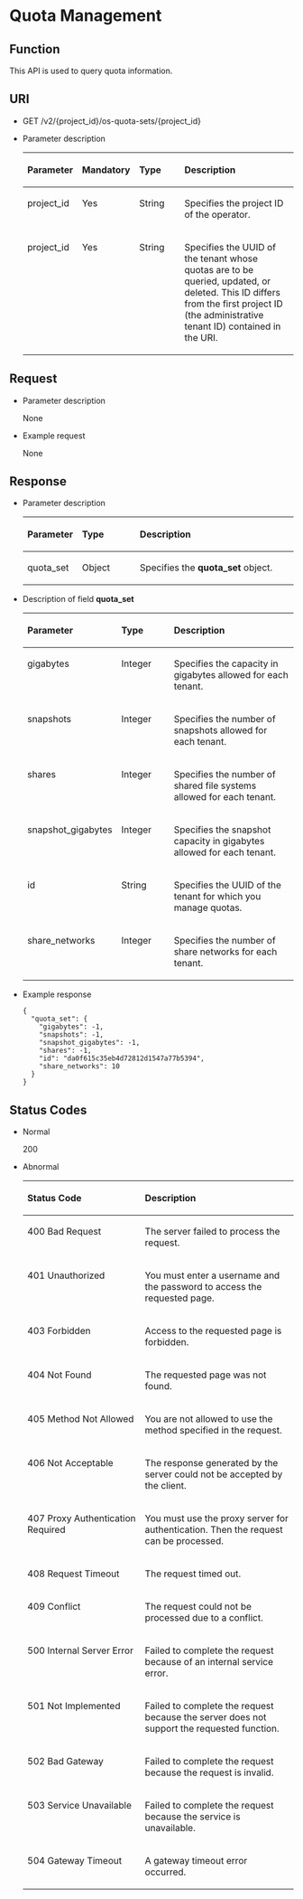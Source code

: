 # Quota Management<a name="sfs_02_0032"></a>

## Function<a name="sae5d66e3796d41b9a2de59a0dc61f223"></a>

This API is used to query quota information.

## URI<a name="s919f447ab875452f9c131736b82de50d"></a>

-   GET /v2/\{project\_id\}/os-quota-sets/\{project\_id\}
-   Parameter description

    <a name="en-us_topic_0076901826_table4500571"></a>
    <table><thead align="left"><tr id="en-us_topic_0076901826_row28406254"><th class="cellrowborder" valign="top" width="16.160000000000004%" id="mcps1.1.5.1.1"><p id="p17124101410431"><a name="p17124101410431"></a><a name="p17124101410431"></a>Parameter</p>
    </th>
    <th class="cellrowborder" valign="top" width="13.720000000000002%" id="mcps1.1.5.1.2"><p id="p1612415146430"><a name="p1612415146430"></a><a name="p1612415146430"></a>Mandatory</p>
    </th>
    <th class="cellrowborder" valign="top" width="18.980000000000004%" id="mcps1.1.5.1.3"><p id="p312416148432"><a name="p312416148432"></a><a name="p312416148432"></a>Type</p>
    </th>
    <th class="cellrowborder" valign="top" width="51.14000000000001%" id="mcps1.1.5.1.4"><p id="p3124181464318"><a name="p3124181464318"></a><a name="p3124181464318"></a>Description</p>
    </th>
    </tr>
    </thead>
    <tbody><tr id="en-us_topic_0076901826_row5055772"><td class="cellrowborder" valign="top" width="16.160000000000004%" headers="mcps1.1.5.1.1 "><p id="en-us_topic_0076901826_p6864370"><a name="en-us_topic_0076901826_p6864370"></a><a name="en-us_topic_0076901826_p6864370"></a>project_id</p>
    </td>
    <td class="cellrowborder" valign="top" width="13.720000000000002%" headers="mcps1.1.5.1.2 "><p id="abe07e8ecc2484f28909f03d317e08907"><a name="abe07e8ecc2484f28909f03d317e08907"></a><a name="abe07e8ecc2484f28909f03d317e08907"></a>Yes</p>
    </td>
    <td class="cellrowborder" valign="top" width="18.980000000000004%" headers="mcps1.1.5.1.3 "><p id="ab5b3a85c0cbd4e9b8fa4058ee0714927"><a name="ab5b3a85c0cbd4e9b8fa4058ee0714927"></a><a name="ab5b3a85c0cbd4e9b8fa4058ee0714927"></a>String</p>
    </td>
    <td class="cellrowborder" valign="top" width="51.14000000000001%" headers="mcps1.1.5.1.4 "><p id="en-us_topic_0076901826_p7089989"><a name="en-us_topic_0076901826_p7089989"></a><a name="en-us_topic_0076901826_p7089989"></a>Specifies the project ID of the operator.</p>
    </td>
    </tr>
    <tr id="r0d2a51699d5a49da898264abc9f1b128"><td class="cellrowborder" valign="top" width="16.160000000000004%" headers="mcps1.1.5.1.1 "><p id="a2d281854f2eb4cddbf8e566e0d239477"><a name="a2d281854f2eb4cddbf8e566e0d239477"></a><a name="a2d281854f2eb4cddbf8e566e0d239477"></a>project_id</p>
    </td>
    <td class="cellrowborder" valign="top" width="13.720000000000002%" headers="mcps1.1.5.1.2 "><p id="a8a4d149d86514f139178c7a5f130e49d"><a name="a8a4d149d86514f139178c7a5f130e49d"></a><a name="a8a4d149d86514f139178c7a5f130e49d"></a>Yes</p>
    </td>
    <td class="cellrowborder" valign="top" width="18.980000000000004%" headers="mcps1.1.5.1.3 "><p id="a7f05a56b5ab64bb0ba3ce83619e7a1c1"><a name="a7f05a56b5ab64bb0ba3ce83619e7a1c1"></a><a name="a7f05a56b5ab64bb0ba3ce83619e7a1c1"></a>String</p>
    </td>
    <td class="cellrowborder" valign="top" width="51.14000000000001%" headers="mcps1.1.5.1.4 "><p id="a9cbaf09c4cb145d1ba50663237ac0057"><a name="a9cbaf09c4cb145d1ba50663237ac0057"></a><a name="a9cbaf09c4cb145d1ba50663237ac0057"></a>Specifies the UUID of the tenant whose quotas are to be queried, updated, or deleted. This ID differs from the first project ID (the administrative tenant ID) contained in the URI.</p>
    </td>
    </tr>
    </tbody>
    </table>


## Request<a name="s53e70cf9c4294354b04bef2c780a2c40"></a>

-   Parameter description

    None

-   Example request

    None


## Response<a name="sca6c6277137143418e30f3336643a715"></a>

-   Parameter description

    <a name="en-us_topic_0076901826_table3568621"></a>
    <table><thead align="left"><tr id="en-us_topic_0076901826_row1012336"><th class="cellrowborder" valign="top" width="18.82%" id="mcps1.1.4.1.1"><p id="p1625545571614"><a name="p1625545571614"></a><a name="p1625545571614"></a>Parameter</p>
    </th>
    <th class="cellrowborder" valign="top" width="21.61%" id="mcps1.1.4.1.2"><p id="p152551855171610"><a name="p152551855171610"></a><a name="p152551855171610"></a>Type</p>
    </th>
    <th class="cellrowborder" valign="top" width="59.57%" id="mcps1.1.4.1.3"><p id="p2025518555164"><a name="p2025518555164"></a><a name="p2025518555164"></a>Description</p>
    </th>
    </tr>
    </thead>
    <tbody><tr id="en-us_topic_0076901826_row14556344"><td class="cellrowborder" valign="top" width="18.82%" headers="mcps1.1.4.1.1 "><p id="en-us_topic_0076901826_p38213209"><a name="en-us_topic_0076901826_p38213209"></a><a name="en-us_topic_0076901826_p38213209"></a>quota_set</p>
    </td>
    <td class="cellrowborder" valign="top" width="21.61%" headers="mcps1.1.4.1.2 "><p id="a5e0ee8dfccfb4fffa9cd255b6b501083"><a name="a5e0ee8dfccfb4fffa9cd255b6b501083"></a><a name="a5e0ee8dfccfb4fffa9cd255b6b501083"></a>Object</p>
    </td>
    <td class="cellrowborder" valign="top" width="59.57%" headers="mcps1.1.4.1.3 "><p id="en-us_topic_0076901826_p59737926"><a name="en-us_topic_0076901826_p59737926"></a><a name="en-us_topic_0076901826_p59737926"></a>Specifies the <strong id="a6dd039e874a0499ca1c947697e1eb718"><a name="a6dd039e874a0499ca1c947697e1eb718"></a><a name="a6dd039e874a0499ca1c947697e1eb718"></a>quota_set</strong> object.</p>
    </td>
    </tr>
    </tbody>
    </table>

-   Description of field  **quota\_set**

    <a name="en-us_topic_0076901826_table6933822"></a>
    <table><thead align="left"><tr id="en-us_topic_0076901826_row62702560"><th class="cellrowborder" valign="top" width="19.02%" id="mcps1.1.4.1.1"><p id="p668353232318"><a name="p668353232318"></a><a name="p668353232318"></a>Parameter</p>
    </th>
    <th class="cellrowborder" valign="top" width="22.1%" id="mcps1.1.4.1.2"><p id="p1669993218236"><a name="p1669993218236"></a><a name="p1669993218236"></a>Type</p>
    </th>
    <th class="cellrowborder" valign="top" width="58.879999999999995%" id="mcps1.1.4.1.3"><p id="p1869903222310"><a name="p1869903222310"></a><a name="p1869903222310"></a>Description</p>
    </th>
    </tr>
    </thead>
    <tbody><tr id="en-us_topic_0076901826_row23970955"><td class="cellrowborder" valign="top" width="19.02%" headers="mcps1.1.4.1.1 "><p id="a8d8e91948abd415bab9fb23221a90046"><a name="a8d8e91948abd415bab9fb23221a90046"></a><a name="a8d8e91948abd415bab9fb23221a90046"></a>gigabytes</p>
    </td>
    <td class="cellrowborder" valign="top" width="22.1%" headers="mcps1.1.4.1.2 "><p id="a517bf08a8d294ea79160b1ac2f5d923a"><a name="a517bf08a8d294ea79160b1ac2f5d923a"></a><a name="a517bf08a8d294ea79160b1ac2f5d923a"></a>Integer</p>
    </td>
    <td class="cellrowborder" valign="top" width="58.879999999999995%" headers="mcps1.1.4.1.3 "><p id="a9c2a25e69a44424685d93d13f44b29ba"><a name="a9c2a25e69a44424685d93d13f44b29ba"></a><a name="a9c2a25e69a44424685d93d13f44b29ba"></a>Specifies the capacity in gigabytes allowed for each tenant.</p>
    </td>
    </tr>
    <tr id="en-us_topic_0076901826_row5408778"><td class="cellrowborder" valign="top" width="19.02%" headers="mcps1.1.4.1.1 "><p id="a1936c65e0a04435eaa0a3f8582c0c174"><a name="a1936c65e0a04435eaa0a3f8582c0c174"></a><a name="a1936c65e0a04435eaa0a3f8582c0c174"></a>snapshots</p>
    </td>
    <td class="cellrowborder" valign="top" width="22.1%" headers="mcps1.1.4.1.2 "><p id="a5788cc83a60e4509b31287f82145c82a"><a name="a5788cc83a60e4509b31287f82145c82a"></a><a name="a5788cc83a60e4509b31287f82145c82a"></a>Integer</p>
    </td>
    <td class="cellrowborder" valign="top" width="58.879999999999995%" headers="mcps1.1.4.1.3 "><p id="ab98c2c3aac7945489694019fa7f510d4"><a name="ab98c2c3aac7945489694019fa7f510d4"></a><a name="ab98c2c3aac7945489694019fa7f510d4"></a>Specifies the number of snapshots allowed for each tenant.</p>
    </td>
    </tr>
    <tr id="en-us_topic_0076901826_row41075474"><td class="cellrowborder" valign="top" width="19.02%" headers="mcps1.1.4.1.1 "><p id="ac5004bccb3024d17b94e14b7927475d1"><a name="ac5004bccb3024d17b94e14b7927475d1"></a><a name="ac5004bccb3024d17b94e14b7927475d1"></a>shares</p>
    </td>
    <td class="cellrowborder" valign="top" width="22.1%" headers="mcps1.1.4.1.2 "><p id="af6c52a75e74e45c3ad7dc9e336832187"><a name="af6c52a75e74e45c3ad7dc9e336832187"></a><a name="af6c52a75e74e45c3ad7dc9e336832187"></a>Integer</p>
    </td>
    <td class="cellrowborder" valign="top" width="58.879999999999995%" headers="mcps1.1.4.1.3 "><p id="ac5f7e2ea3aee4bce90a926dc4679625b"><a name="ac5f7e2ea3aee4bce90a926dc4679625b"></a><a name="ac5f7e2ea3aee4bce90a926dc4679625b"></a>Specifies the number of shared file systems allowed for each tenant.</p>
    </td>
    </tr>
    <tr id="en-us_topic_0076901826_row3980335"><td class="cellrowborder" valign="top" width="19.02%" headers="mcps1.1.4.1.1 "><p id="a69156d5bfead49deb0957cf3c277a04f"><a name="a69156d5bfead49deb0957cf3c277a04f"></a><a name="a69156d5bfead49deb0957cf3c277a04f"></a>snapshot_gigabytes</p>
    </td>
    <td class="cellrowborder" valign="top" width="22.1%" headers="mcps1.1.4.1.2 "><p id="a35386603e0bc49b2bcbc32711536f038"><a name="a35386603e0bc49b2bcbc32711536f038"></a><a name="a35386603e0bc49b2bcbc32711536f038"></a>Integer</p>
    </td>
    <td class="cellrowborder" valign="top" width="58.879999999999995%" headers="mcps1.1.4.1.3 "><p id="en-us_topic_0076901826_p373644417460"><a name="en-us_topic_0076901826_p373644417460"></a><a name="en-us_topic_0076901826_p373644417460"></a>Specifies the snapshot capacity in gigabytes allowed for each tenant.</p>
    </td>
    </tr>
    <tr id="en-us_topic_0076901826_row53951920"><td class="cellrowborder" valign="top" width="19.02%" headers="mcps1.1.4.1.1 "><p id="ace8af1d8b3b04deeabc8042616802b4a"><a name="ace8af1d8b3b04deeabc8042616802b4a"></a><a name="ace8af1d8b3b04deeabc8042616802b4a"></a>id</p>
    </td>
    <td class="cellrowborder" valign="top" width="22.1%" headers="mcps1.1.4.1.2 "><p id="a679c945dff524ecea199bfb5637c5109"><a name="a679c945dff524ecea199bfb5637c5109"></a><a name="a679c945dff524ecea199bfb5637c5109"></a>String</p>
    </td>
    <td class="cellrowborder" valign="top" width="58.879999999999995%" headers="mcps1.1.4.1.3 "><p id="a0142089f734d4cb0ac737c7b0024ee63"><a name="a0142089f734d4cb0ac737c7b0024ee63"></a><a name="a0142089f734d4cb0ac737c7b0024ee63"></a>Specifies the UUID of the tenant for which you manage quotas.</p>
    </td>
    </tr>
    <tr id="r416c1321d0114a39a2c0a0f69cb2bc7d"><td class="cellrowborder" valign="top" width="19.02%" headers="mcps1.1.4.1.1 "><p id="aa7ab7e6ff253473d96fcf9b7aa652c8e"><a name="aa7ab7e6ff253473d96fcf9b7aa652c8e"></a><a name="aa7ab7e6ff253473d96fcf9b7aa652c8e"></a>share_networks</p>
    </td>
    <td class="cellrowborder" valign="top" width="22.1%" headers="mcps1.1.4.1.2 "><p id="ae8441227ac794c4691c7b462ce798d95"><a name="ae8441227ac794c4691c7b462ce798d95"></a><a name="ae8441227ac794c4691c7b462ce798d95"></a>Integer</p>
    </td>
    <td class="cellrowborder" valign="top" width="58.879999999999995%" headers="mcps1.1.4.1.3 "><p id="a33b70c5365f749788efee1362395fbcd"><a name="a33b70c5365f749788efee1362395fbcd"></a><a name="a33b70c5365f749788efee1362395fbcd"></a>Specifies the number of share networks for each tenant.</p>
    </td>
    </tr>
    </tbody>
    </table>


-   Example response

    ```
    {
      "quota_set": {
        "gigabytes": -1,
        "snapshots": -1,
        "snapshot_gigabytes": -1,
        "shares": -1,
        "id": "da0f615c35eb4d72812d1547a77b5394",
        "share_networks": 10
      }
    }
    ```


## Status Codes<a name="se03a0585821d49e9866d81f1b1c57630"></a>

-   Normal

    200

-   Abnormal

    <a name="en-us_topic_0076901826_table57106866"></a>
    <table><thead align="left"><tr id="en-us_topic_0076901826_row17172873"><th class="cellrowborder" valign="top" width="43.43%" id="mcps1.1.3.1.1"><p id="en-us_topic_0076901826_p48825474"><a name="en-us_topic_0076901826_p48825474"></a><a name="en-us_topic_0076901826_p48825474"></a>Status Code</p>
    </th>
    <th class="cellrowborder" valign="top" width="56.57%" id="mcps1.1.3.1.2"><p id="en-us_topic_0076901826_p62549356"><a name="en-us_topic_0076901826_p62549356"></a><a name="en-us_topic_0076901826_p62549356"></a>Description</p>
    </th>
    </tr>
    </thead>
    <tbody><tr id="en-us_topic_0076901826_row33333103"><td class="cellrowborder" valign="top" width="43.43%" headers="mcps1.1.3.1.1 "><p id="en-us_topic_0076901826_p15626802"><a name="en-us_topic_0076901826_p15626802"></a><a name="en-us_topic_0076901826_p15626802"></a>400 Bad Request</p>
    </td>
    <td class="cellrowborder" valign="top" width="56.57%" headers="mcps1.1.3.1.2 "><p id="en-us_topic_0076901826_p57811421"><a name="en-us_topic_0076901826_p57811421"></a><a name="en-us_topic_0076901826_p57811421"></a>The server failed to process the request.</p>
    </td>
    </tr>
    <tr id="en-us_topic_0076901826_row50540745"><td class="cellrowborder" valign="top" width="43.43%" headers="mcps1.1.3.1.1 "><p id="en-us_topic_0076901826_p159717"><a name="en-us_topic_0076901826_p159717"></a><a name="en-us_topic_0076901826_p159717"></a>401 Unauthorized</p>
    </td>
    <td class="cellrowborder" valign="top" width="56.57%" headers="mcps1.1.3.1.2 "><p id="en-us_topic_0076901826_p12937084"><a name="en-us_topic_0076901826_p12937084"></a><a name="en-us_topic_0076901826_p12937084"></a>You must enter a username and the password to access the requested page.</p>
    </td>
    </tr>
    <tr id="en-us_topic_0076901826_row49324898"><td class="cellrowborder" valign="top" width="43.43%" headers="mcps1.1.3.1.1 "><p id="en-us_topic_0076901826_p35893824"><a name="en-us_topic_0076901826_p35893824"></a><a name="en-us_topic_0076901826_p35893824"></a>403 Forbidden</p>
    </td>
    <td class="cellrowborder" valign="top" width="56.57%" headers="mcps1.1.3.1.2 "><p id="en-us_topic_0076901826_p21718606"><a name="en-us_topic_0076901826_p21718606"></a><a name="en-us_topic_0076901826_p21718606"></a>Access to the requested page is forbidden.</p>
    </td>
    </tr>
    <tr id="en-us_topic_0076901826_row61249726"><td class="cellrowborder" valign="top" width="43.43%" headers="mcps1.1.3.1.1 "><p id="en-us_topic_0076901826_p62280792"><a name="en-us_topic_0076901826_p62280792"></a><a name="en-us_topic_0076901826_p62280792"></a>404 Not Found</p>
    </td>
    <td class="cellrowborder" valign="top" width="56.57%" headers="mcps1.1.3.1.2 "><p id="en-us_topic_0076901826_p11579382"><a name="en-us_topic_0076901826_p11579382"></a><a name="en-us_topic_0076901826_p11579382"></a>The requested page was not found.</p>
    </td>
    </tr>
    <tr id="en-us_topic_0076901826_row37105578"><td class="cellrowborder" valign="top" width="43.43%" headers="mcps1.1.3.1.1 "><p id="en-us_topic_0076901826_p52761866"><a name="en-us_topic_0076901826_p52761866"></a><a name="en-us_topic_0076901826_p52761866"></a>405 Method Not Allowed</p>
    </td>
    <td class="cellrowborder" valign="top" width="56.57%" headers="mcps1.1.3.1.2 "><p id="en-us_topic_0076901826_p45852771"><a name="en-us_topic_0076901826_p45852771"></a><a name="en-us_topic_0076901826_p45852771"></a>You are not allowed to use the method specified in the request.</p>
    </td>
    </tr>
    <tr id="en-us_topic_0076901826_row10021756"><td class="cellrowborder" valign="top" width="43.43%" headers="mcps1.1.3.1.1 "><p id="en-us_topic_0076901826_p6455868"><a name="en-us_topic_0076901826_p6455868"></a><a name="en-us_topic_0076901826_p6455868"></a>406 Not Acceptable</p>
    </td>
    <td class="cellrowborder" valign="top" width="56.57%" headers="mcps1.1.3.1.2 "><p id="en-us_topic_0076901826_p53163272"><a name="en-us_topic_0076901826_p53163272"></a><a name="en-us_topic_0076901826_p53163272"></a>The response generated by the server could not be accepted by the client.</p>
    </td>
    </tr>
    <tr id="en-us_topic_0076901826_row8707407"><td class="cellrowborder" valign="top" width="43.43%" headers="mcps1.1.3.1.1 "><p id="en-us_topic_0076901826_p34211353"><a name="en-us_topic_0076901826_p34211353"></a><a name="en-us_topic_0076901826_p34211353"></a>407 Proxy Authentication Required</p>
    </td>
    <td class="cellrowborder" valign="top" width="56.57%" headers="mcps1.1.3.1.2 "><p id="en-us_topic_0076901826_p19656228"><a name="en-us_topic_0076901826_p19656228"></a><a name="en-us_topic_0076901826_p19656228"></a>You must use the proxy server for authentication. Then the request can be processed.</p>
    </td>
    </tr>
    <tr id="en-us_topic_0076901826_row42688329"><td class="cellrowborder" valign="top" width="43.43%" headers="mcps1.1.3.1.1 "><p id="en-us_topic_0076901826_p35202648"><a name="en-us_topic_0076901826_p35202648"></a><a name="en-us_topic_0076901826_p35202648"></a>408 Request Timeout</p>
    </td>
    <td class="cellrowborder" valign="top" width="56.57%" headers="mcps1.1.3.1.2 "><p id="en-us_topic_0076901826_p32842235"><a name="en-us_topic_0076901826_p32842235"></a><a name="en-us_topic_0076901826_p32842235"></a>The request timed out.</p>
    </td>
    </tr>
    <tr id="en-us_topic_0076901826_row27144664"><td class="cellrowborder" valign="top" width="43.43%" headers="mcps1.1.3.1.1 "><p id="en-us_topic_0076901826_p51234165"><a name="en-us_topic_0076901826_p51234165"></a><a name="en-us_topic_0076901826_p51234165"></a>409 Conflict</p>
    </td>
    <td class="cellrowborder" valign="top" width="56.57%" headers="mcps1.1.3.1.2 "><p id="en-us_topic_0076901826_p56326682"><a name="en-us_topic_0076901826_p56326682"></a><a name="en-us_topic_0076901826_p56326682"></a>The request could not be processed due to a conflict.</p>
    </td>
    </tr>
    <tr id="en-us_topic_0076901826_row37178096"><td class="cellrowborder" valign="top" width="43.43%" headers="mcps1.1.3.1.1 "><p id="en-us_topic_0076901826_p58635765"><a name="en-us_topic_0076901826_p58635765"></a><a name="en-us_topic_0076901826_p58635765"></a>500 Internal Server Error</p>
    </td>
    <td class="cellrowborder" valign="top" width="56.57%" headers="mcps1.1.3.1.2 "><p id="en-us_topic_0076901826_p51876502"><a name="en-us_topic_0076901826_p51876502"></a><a name="en-us_topic_0076901826_p51876502"></a>Failed to complete the request because of an internal service error.</p>
    </td>
    </tr>
    <tr id="en-us_topic_0076901826_row64235341"><td class="cellrowborder" valign="top" width="43.43%" headers="mcps1.1.3.1.1 "><p id="en-us_topic_0076901826_p35680165"><a name="en-us_topic_0076901826_p35680165"></a><a name="en-us_topic_0076901826_p35680165"></a>501 Not Implemented</p>
    </td>
    <td class="cellrowborder" valign="top" width="56.57%" headers="mcps1.1.3.1.2 "><p id="en-us_topic_0076901826_p4412237"><a name="en-us_topic_0076901826_p4412237"></a><a name="en-us_topic_0076901826_p4412237"></a>Failed to complete the request because the server does not support the requested function.</p>
    </td>
    </tr>
    <tr id="en-us_topic_0076901826_row39710134"><td class="cellrowborder" valign="top" width="43.43%" headers="mcps1.1.3.1.1 "><p id="en-us_topic_0076901826_p62404314"><a name="en-us_topic_0076901826_p62404314"></a><a name="en-us_topic_0076901826_p62404314"></a>502 Bad Gateway</p>
    </td>
    <td class="cellrowborder" valign="top" width="56.57%" headers="mcps1.1.3.1.2 "><p id="en-us_topic_0076901826_p21584674"><a name="en-us_topic_0076901826_p21584674"></a><a name="en-us_topic_0076901826_p21584674"></a>Failed to complete the request because the request is invalid.</p>
    </td>
    </tr>
    <tr id="en-us_topic_0076901826_row60044343"><td class="cellrowborder" valign="top" width="43.43%" headers="mcps1.1.3.1.1 "><p id="en-us_topic_0076901826_p31753649"><a name="en-us_topic_0076901826_p31753649"></a><a name="en-us_topic_0076901826_p31753649"></a>503 Service Unavailable</p>
    </td>
    <td class="cellrowborder" valign="top" width="56.57%" headers="mcps1.1.3.1.2 "><p id="en-us_topic_0076901826_p21908804"><a name="en-us_topic_0076901826_p21908804"></a><a name="en-us_topic_0076901826_p21908804"></a>Failed to complete the request because the service is unavailable.</p>
    </td>
    </tr>
    <tr id="en-us_topic_0076901826_row62961510"><td class="cellrowborder" valign="top" width="43.43%" headers="mcps1.1.3.1.1 "><p id="en-us_topic_0076901826_p66717520"><a name="en-us_topic_0076901826_p66717520"></a><a name="en-us_topic_0076901826_p66717520"></a>504 Gateway Timeout</p>
    </td>
    <td class="cellrowborder" valign="top" width="56.57%" headers="mcps1.1.3.1.2 "><p id="en-us_topic_0076901826_p35410022"><a name="en-us_topic_0076901826_p35410022"></a><a name="en-us_topic_0076901826_p35410022"></a>A gateway timeout error occurred.</p>
    </td>
    </tr>
    </tbody>
    </table>


